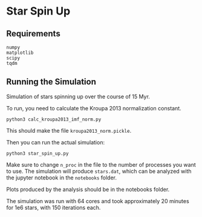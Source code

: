 # Star Spin Up

## Requirements 

```
numpy
matplotlib
scipy
tqdm
```

## Running the Simulation

Simulation of stars spinning up over the course of 15 Myr.

To run, you need to calculate the Kroupa 2013 normalization constant.

```
python3 calc_kroupa2013_imf_norm.py
```

This should make the file `kroupa2013_norm.pickle`.

Then you can run the actual simulation:

```
python3 star_spin_up.py
```

Make sure to change `n_proc` in the file to the number of processes you want to use. The simulation will produce `stars.dat`, which can be analyzed with the jupyter notebook in the `notebooks` folder.

Plots produced by the analysis should be in the notebooks folder.

The simulation was run with 64 cores and took approximately 20 minutes for 1e6 stars, with 150 iterations each.
